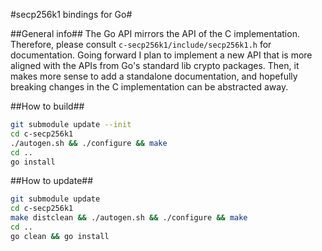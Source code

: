 #secp256k1 bindings for Go#

##General info##
The Go API mirrors the API of the C implementation. Therefore,
please consult `c-secp256k1/include/secp256k1.h` for documentation.
Going forward I plan to implement a new API that is more aligned
with the APIs from Go's standard lib crypto packages. Then, it makes
more sense to add a standalone documentation, and hopefully breaking
changes in the C implementation can be abstracted away.

##How to build##
```bash
git submodule update --init
cd c-secp256k1
./autogen.sh && ./configure && make
cd ..
go install
```

##How to update##
```bash
git submodule update
cd c-secp256k1
make distclean && ./autogen.sh && ./configure && make
cd ..
go clean && go install
